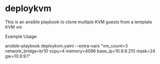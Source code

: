 # deploykvm
This is an ansible playbook to clone multiple KVM guests from a template KVM vm


Example Usage:

ansible-playbook deploykvm.yaml --extra-vars "vm_count=3 network_bridge=br10 vcpu=4 memory=4096 base_ip=10.9.9.210 mask=24 gw=10.9.9.1"
